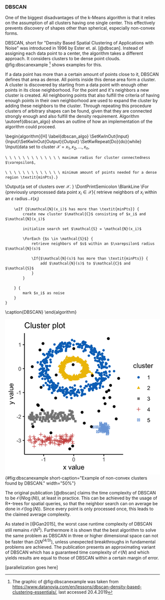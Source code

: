 ### DBSCAN
One of the biggest disadvantages of the k-Means algorithm is that it relies on the assumption of all clusters having one single center.
This effectively prevents discovery of shapes other than spherical, especially non-convex forms.

DBSCAN, short for "Density Based Spatial Clustering of Applications with Noise" was introduced in 1996 by Ester et. al. [@dbscan].
Instead of assigning each data point to a center, the algorithm takes a different approach.
It considers clusters to be dense point clouds.
@fig:dbscanexample [^dbscan_example_src] shows examples for this.

If a data point has more than a certain amount of points close to it, DBSCAN defines that area as dense.
All points inside this dense area form a cluster.
A cluster is discovered by starting from a data point with enough other points in its close neighborhood.
For the point and it's neighbors a new cluster is created.
All neighboring points that also fulfill the criteria of having enough points in their own neighborhood are used to expand the cluster by adding these neighbors to the cluster.
Through repeating this procedure clusters of arbitrary shapes can be found, given that they are connected strongly enough and also fulfill the density requirement.
Algorithm \autoref{dbscan_algo} shows an outline of how an implementation of the algorithm could proceed.

\begin{algorithm}[H]
\label{dbscan_algo}
\SetKwInOut{Input}{Input}\SetKwInOut{Output}{Output}
\SetKwRepeat{Do}{do}{while}
\Input{data set to cluster $\mathcal{X} = {x_1, x_2, …, x_n}$,

    \ \ \ \ \ \ \ \ \ \ \ \ \ maximum radius for cluster connectedness $\varepsilon$,

    \ \ \ \ \ \ \ \ \ \ \ \ \ minimum amount of points needed for a dense region \textit{minPts}.}
\Output{a set of clusters over $\mathcal{X}$. }
\DontPrintSemicolon
\BlankLine
    \For {previously unprocessed data point $x_i \in \mathcal{X}$}{
        retrieve neighbors of $x_i$ within an $\varepsilon$ radius $\mathcal{N}(x_i)$
        
        \eIf {$\mathcal{N}(x_i)$ has more than \textit{minPts}} {
            create new cluster $\mathcal{C}$ consisting of $x_i$ and $\mathcal{N}(x_i)$
            
            initialize search set $\mathcal{S} = \mathcal{N}(x_i)$
            
            \ForEach {$s \in \mathcal{S}$} {
                retrieve neighbors of $s$ within an $\varepsilon$ radius $\mathcal{N}(s)$
                
                \If{$\mathcal{N}(s)$ has more than \textit{minPts}} {
                    add $\mathcal{N}(s)$ to $\mathcal{C}$ and $\mathcal{S}$
                }
            }
            
        } {
            mark $x_i$ as noise
        }
    }
\caption{DBSCAN}
\end{algorithm}

![Example of non-convex clusters found by DBSCAN.](figures/chapter2/dbscan_example.png){#fig:dbscanexample short-caption="Example of non-convex clusters found by DBSCAN."  width="50%"}

The original publication [@dbscan] claims the time complexity of DBSCAN to be $\mathcal{O}(N \log(N))$, at least in practice.
This can be achieved by the usage of R*-trees for spatial queries, so that the neighbor search can on average be done in $\mathcal{O}(\log(N))$.
Since every point is only processed once, this leads to the claimed average complexity.

As stated in [@Gan2015], the worst case runtime complexity of DBSCAN still remains $\mathcal{O}(N^2)$.
Furthermore it is shown that the best algorithm to solve the same problem as DBSCAN in three or higher dimensional space can not be faster than $\Omega(N^{(4/3)})$, unless unexpected breakthroughs in fundamental problems are achieved.
The publication presents an approximating variant of DBSCAN which has a guaranteed time complexity of $\mathcal{O}(N)$ and which yields results are equal to those of DBSCAN within a certain margin of error.

[parallelization goes here]
<!--TODO-->

[^dbscan_example_src]: The graphic of @fig:dbscanexample was taken from https://www.datanovia.com/en/lessons/dbscan-density-based-clustering-essentials/, last accessed 20.4.2019

